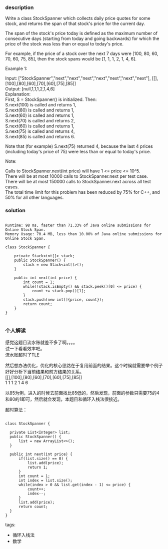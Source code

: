 ### description    
  Write a class StockSpanner which collects daily price quotes for some stock, and returns the span of that stock's price for the current day.  
    
  The span of the stock's price today is defined as the maximum number of consecutive days (starting from today and going backwards) for which the price of the stock was less than or equal to today's price.  
    
  For example, if the price of a stock over the next 7 days were [100, 80, 60, 70, 60, 75, 85], then the stock spans would be [1, 1, 1, 2, 1, 4, 6].  
    
     
    
  Example 1:  
    
  Input: ["StockSpanner","next","next","next","next","next","next","next"], [[],[100],[80],[60],[70],[60],[75],[85]]  
  Output: [null,1,1,1,2,1,4,6]  
  Explanation:   
  First, S = StockSpanner() is initialized.  Then:  
  S.next(100) is called and returns 1,  
  S.next(80) is called and returns 1,  
  S.next(60) is called and returns 1,  
  S.next(70) is called and returns 2,  
  S.next(60) is called and returns 1,  
  S.next(75) is called and returns 4,  
  S.next(85) is called and returns 6.  
    
  Note that (for example) S.next(75) returned 4, because the last 4 prices  
  (including today's price of 75) were less than or equal to today's price.  
     
    
  Note:  
    
  Calls to StockSpanner.next(int price) will have 1 <= price <= 10^5.  
  There will be at most 10000 calls to StockSpanner.next per test case.  
  There will be at most 150000 calls to StockSpanner.next across all test cases.  
  The total time limit for this problem has been reduced by 75% for C++, and 50% for all other languages.  
### solution    
```    
  
Runtime: 98 ms, faster than 71.33% of Java online submissions for Online Stock Span.  
Memory Usage: 70.4 MB, less than 10.00% of Java online submissions for Online Stock Span.  
    
class StockSpanner {  
  
    private Stack<int[]> stack;  
    public StockSpanner() {  
        stack = new Stack<int[]>();  
    }  
  
    public int next(int price) {  
        int count = 1;  
        while(!stack.isEmpty() && stack.peek()[0] <= price) {  
            count += stack.pop()[1];  
        }  
        stack.push(new int[]{price, count});  
        return count;  
    }  
}  
  
```    
    
### 个人解读    
  感觉这题目流水账就差不多了啊。。。。  
  试一下看看效率吧。  
  流水账超时了TLE  
    
  然后想办法优化，优化的核心思路在于复用前面的结果。这个时候就需要举个例子好好分析下当前结果和前方结果的关系。  
  [[],[100],[80],[60],[70],[60],[75],[85]]  
        1     1    1     2    1    4     6  
          
  以85为例，进入的时候去前面找比85低的，然后发现，前面的参数只需要75的4和80的1即可，然后就会发现，本题目和循环入栈法很接近。        
    
    
    
  超时算法：  
  ```  
    
class StockSpanner {  
      
    private List<Integer> list;  
    public StockSpanner() {  
        list = new ArrayList<>();  
    }  
  
    public int next(int price) {  
        if(list.size() == 0) {  
            list.add(price);  
            return 1;  
        }  
        int count = 1;  
        int index = list.size();  
        while(index > 0 && list.get(index - 1) <= price) {  
            count++;  
            index--;  
        }  
        list.add(price);  
        return count;  
    }  
}  
  ```  
    
tags:    
  -  循环入栈法  
  -  数学  
